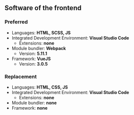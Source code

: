 ## Software of the frontend
### Preferred
- Languages: **HTML, SCSS, JS**
- Integrated Development Environment: **Visual Studio Code**
  - Extensions: **none**
- Module bundler: **Webpack**
  - Version: **5.11.1**
- Framework: **VueJS**
  - Version: **3.0.5**

### Replacement
- Languages: **HTML, CSS, JS**
- Integrated Development Environment: **Visual Studio Code**
  - Extensions: **none**
- Module bundler: **none**
- Framework: **none**